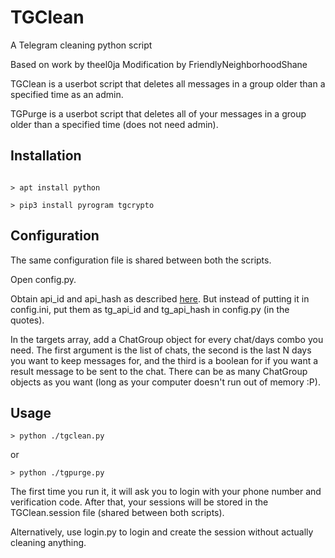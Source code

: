 # TGClean
A Telegram cleaning python script

Based on work by theel0ja
Modification by FriendlyNeighborhoodShane

TGClean is a userbot script that deletes all messages in a group older than a specified time as an admin.

TGPurge is a userbot script that deletes all of your messages in a group older than a specified time (does not need admin).

## Installation

```

> apt install python

> pip3 install pyrogram tgcrypto

```

## Configuration

The same configuration file is shared between both the scripts.

Open config.py.

Obtain api_id and api_hash as described [here](https://docs.pyrogram.org/). But instead of putting it in config.ini, put them as tg_api_id and tg_api_hash in config.py (in the quotes).

In the targets array, add a ChatGroup object for every chat/days combo you need. The first argument is the list of chats, the second is the last N days you want to keep messages for, and the third is a boolean for if you want a result message to be sent to the chat. There can be as many ChatGroup objects as you want (long as your computer doesn't run out of memory :P).

## Usage

```
> python ./tgclean.py
```
or
```
> python ./tgpurge.py
```

The first time you run it, it will ask you to login with your phone number and verification code. After that, your sessions will be stored in the TGClean.session file (shared between both scripts).

Alternatively, use login.py to login and create the session without actually cleaning anything.
